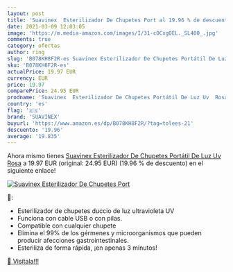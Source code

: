 ```yaml
---
layout: post
title: 'Suavinex  Esterilizador De Chupetes Port al 19.96 % de descuento'
date: 2021-03-09 12:03:05
image: 'https://m.media-amazon.com/images/I/31-cOCxgOEL._SL400_.jpg'
comments: true
category: ofertas
author: ring
slug: 'B078KH8F2R-es Suavinex Esterilizador De Chupetes Portátil De Luz Uv Rosa'
sku: 'B078KH8F2R-es'
actualPrice: 19.97 EUR
currency: EUR
price: 19.97
comparePrice: 24.95 EUR
prodname: 'Suavinex  Esterilizador De Chupetes Portátil De Luz Uv  Rosa'
country: 'es'
flag: '🇪🇸'
brand: 'SUAVINEX'
buyurl: 'https://www.amazon.es/dp/B078KH8F2R/?tag=tolees-21'
descuento: '19.96'
average: '19.835'
---
```


Ahora mismo tienes [Suavinex  Esterilizador De Chupetes Portátil De Luz Uv  Rosa](https://www.amazon.es/dp/B078KH8F2R/?tag=tolees-21) a 19.97 EUR (original: 24.95 EUR) (19.96 %  de descuento) en el siguiente enlace!

[![Suavinex  Esterilizador De Chupetes Port](https://m.media-amazon.com/images/I/31-cOCxgOEL._SL400_.jpg)](https://www.amazon.es/dp/B078KH8F2R/?tag=tolees-21)

🔎:

- Esterilizador de chupetes duccio de luz ultravioleta UV
- Funciona con cable USB o con pilas.
- Compatible con cualquier chupete
- Elimina el 99% de los gérmenes y microorganismos que pueden producir afecciones gastrointestinales.
- Esteriliza de forma rápida, ¡en apenas 3 minutos!

[🛒 Visítala!!!](https://www.amazon.es/dp/B078KH8F2R/?tag=tolees-21)
